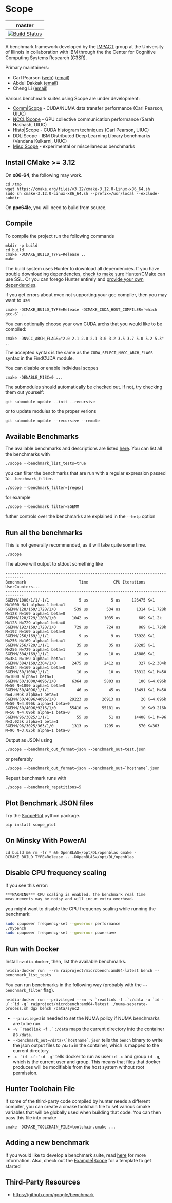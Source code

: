 # Scope

|master|
|--|
| [![Build Status](https://travis-ci.com/c3sr/scope.svg?branch=master)](https://travis-ci.com/c3sr/scope)|

A benchmark framework developed by the [IMPACT](impact.crhc.illinois.edu) group at the University of Illinois in collaboration with IBM through the the Center for Cognitive Computing Systems Research (C3SR).

Primary maintainers:
* Carl Pearson ([web](cwpearson.github.io)) ([email](mailto:pearson@illinois.edu))
* Abdul Dakkak ([email](mailto:dakkak@illinois.edu))
* Cheng Li ([email](mailto:cli99@illinois.edu))

Various benchmark suites using Scope are under development:

* [Comm|Scope](https://github.com/c3sr/comm_scope) - CUDA/NUMA data transfer performance (Carl Pearson, UIUC)
* [NCCL|Scope](https://github.com/rai-project/nccl_scope) - GPU collective communication performance (Sarah Hashash, UIUC)
* Histo|Scope - CUDA histogram techniques (Carl Pearson, UIUC)
* DDL|Scope - IBM Distributed Deep Learning Library benchmarks (Vandana Kulkarni, UIUC)
* [Misc|Scope](https://github.com/c3sr/misc_scope) - experimental or miscellaneous benchmarks


## Install CMake >= 3.12

On **x86-64**, the following may work.

```
cd /tmp
wget https://cmake.org/files/v3.12/cmake-3.12.0-Linux-x86_64.sh
sudo sh cmake-3.12.0-Linux-x86_64.sh --prefix=/usr/local --exclude-subdir
```

On **ppc64le**, you will need to build from source.

## Compile

To compile the project run the following commands

    mkdir -p build
    cd build
    cmake -DCMAKE_BUILD_TYPE=Release ..
    make
    
The build system uses Hunter to download all dependencies.
If you have trouble downloading dependencies, [check to make sure](docs/hunter_problems.md) Hunter/CMake can use SSL.
Or you can forego Hunter entirely and [provide your own dependencies](docs/build_without_hunter.md).

if you get errors about nvcc not supporting your gcc compiler, then you may want to use

    cmake -DCMAKE_BUILD_TYPE=Release -DCMAKE_CUDA_HOST_COMPILER=`which gcc-6` .. 

You can optionally choose your own CUDA archs that you would like to be compiled:

    cmake -DNVCC_ARCH_FLAGS="2.0 2.1 2.0 2.1 3.0 3.2 3.5 3.7 5.0 5.2 5.3" ..

The accepted syntax is the same as the `CUDA_SELECT_NVCC_ARCH_FLAGS` syntax in the FindCUDA module.

You can disable or enable individual scopes

    cmake -DENABLE_MISC=0 ...

The submodules should automatically be checked out.
If not, try checking them out yourself:

```
git submodule update --init --recursive
```

or to update modules to the proper verions

```
git submodule update --recursive --remote
```

## Available Benchmarks

The available benchmarks and descriptions are listed [here](docs/benchmark_descriptions.md). You can list all the benchmarks with

    ./scope --benchmark_list_tests=true

you can filter the benchmarks that are run with a regular expression passed to `--benchmark_filter`.

    ./scope --benchmark_filter=[regex]

for example

    ./scope --benchmark_filter=SGEMM

futher controls over the benchmarks are explained in the `--help` option

## Run all the benchmarks

This is not generally recommended, as it will take quite some time.

    ./scope

The above will output to stdout something like 

    ------------------------------------------------------------------------------
    Benchmark                       Time           CPU Iterations UserCounters...
    ------------------------------------------------------------------------------
    SGEMM/1000/1/1/-1/1             5 us          5 us     126475 K=1 M=1000 N=1 alpha=-1 beta=1
    SGEMM/128/169/1728/1/0        539 us        534 us       1314 K=1.728k M=128 N=169 alpha=1 beta=0
    SGEMM/128/729/1200/1/0       1042 us       1035 us        689 K=1.2k M=128 N=729 alpha=1 beta=0
    SGEMM/192/169/1728/1/0        729 us        724 us        869 K=1.728k M=192 N=169 alpha=1 beta=0
    SGEMM/256/169/1/1/1             9 us          9 us      75928 K=1 M=256 N=169 alpha=1 beta=1
    SGEMM/256/729/1/1/1            35 us         35 us      20285 K=1 M=256 N=729 alpha=1 beta=1
    SGEMM/384/169/1/1/1            18 us         18 us      45886 K=1 M=384 N=169 alpha=1 beta=1
    SGEMM/384/169/2304/1/0       2475 us       2412 us        327 K=2.304k M=384 N=169 alpha=1 beta=0
    SGEMM/50/1000/1/1/1            10 us         10 us      73312 K=1 M=50 N=1000 alpha=1 beta=1
    SGEMM/50/1000/4096/1/0       6364 us       5803 us        100 K=4.096k M=50 N=1000 alpha=1 beta=0
    SGEMM/50/4096/1/1/1            46 us         45 us      13491 K=1 M=50 N=4.096k alpha=1 beta=1
    SGEMM/50/4096/4096/1/0      29223 us      26913 us         20 K=4.096k M=50 N=4.096k alpha=1 beta=0
    SGEMM/50/4096/9216/1/0      55410 us      55181 us         10 K=9.216k M=50 N=4.096k alpha=1 beta=0
    SGEMM/96/3025/1/1/1            55 us         51 us      14408 K=1 M=96 N=3.025k alpha=1 beta=1
    SGEMM/96/3025/363/1/0        1313 us       1295 us        570 K=363 M=96 N=3.025k alpha=1 beta=0

Output as JSON using

    ./scope --benchmark_out_format=json --benchmark_out=test.json
    
or preferably 

    ./scope --benchmark_out_format=json --benchmark_out=`hostname`.json

Repeat benchmark runs with

    ./scope --benchmark_repetitions=5

## Plot Benchmark JSON files

Try the [ScopePlot](https://github.com/rai-project/scope_plot) python package.

    pip install scope_plot

## On Minsky With PowerAI

```
cd build && rm -fr * && OpenBLAS=/opt/DL/openblas cmake -DCMAKE_BUILD_TYPE=Release .. -DOpenBLAS=/opt/DL/openblas
```

## Disable CPU frequency scaling

If you see this error:

```
***WARNING*** CPU scaling is enabled, the benchmark real time measurements may be noisy and will incur extra overhead.
```

you might want to disable the CPU frequency scaling while running the benchmark:

```bash
sudo cpupower frequency-set --governor performance
./mybench
sudo cpupower frequency-set --governor powersave
```

## Run with Docker

Install `nvidia-docker`, then, list the available benchmarks.

    nvidia-docker run  --rm raiproject/microbench:amd64-latest bench --benchmark_list_tests

You can run benchmarks in the following way (probably with the `--benchmark_filter` flag).

    nvidia-docker run --privileged --rm -v `readlink -f .`:/data -u `id -u`:`id -g` raiproject/microbench:amd64-latest ./numa-separate-process.sh dgx bench /data/sync2

* `--privileged` is needed to set the NUMA policy if NUMA benchmarks are to be run.
* `` -v `readlink -f .`:/data `` maps the current directory into the container as `/data`.
* `` --benchmark_out=/data/\`hostname`.json `` tells the `bench` binary to write the json output files to `/data` in the container, which is mapped to the current directory.
* `` -u `id -u`:`id -g` `` tells docker to run as user `id -u` and group `id -g`, which is the current user and group. This means that files that docker produces will be modifiable from the host system without root permission.

## Hunter Toolchain File

If some of the third-party code compiled by hunter needs a different compiler, you can create a cmake toolchain file to set various cmake variables that will be globally used when building that code. You can then pass this file into cmake

    cmake -DCMAKE_TOOLCHAIN_FILE=toolchain.cmake ...

## Adding a new benchmark

If you would like to develop a benchmark suite, read [here](docs/new_scope.md) for more information.
Also, check out the [Example|Scope](https://github.com/c3sr/example_scope) for a template to get started

## Third-Party Resources

* https://github.com/google/benchmark
